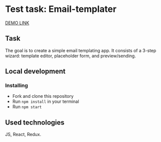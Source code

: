 # Test task: Email-templater

[DEMO LINK](https://lilia-kuleba.github.io/templater-email/)

## Task

The goal is to create a simple email templating app. It consists of a 3-step wizard: template editor, placeholder form, and preview/sending. 

## Local development

### Installing
* Fork and clone this repository
* Run `npm install` in your terminal
* Run `npm start`

## Used technologies
JS, React, Redux.


